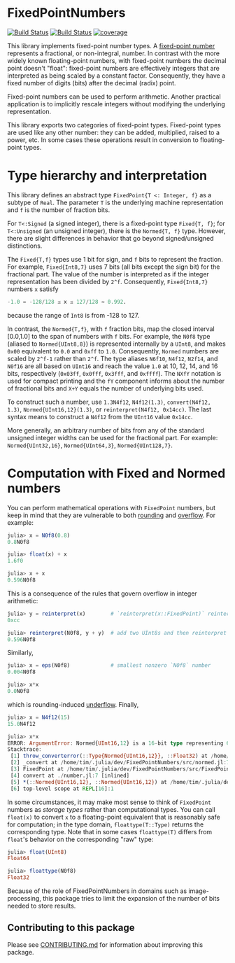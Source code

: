 # FixedPointNumbers

[![Build Status][action-img]][action-url]
[![Build Status][pkgeval-img]][pkgeval-url]
[![coverage][codecov-img]][codecov-url]

This library implements fixed-point number types.  A
[fixed-point number] represents a fractional, or
non-integral, number.  In contrast with the more widely known
floating-point numbers, with fixed-point numbers the decimal point
doesn't "float": fixed-point numbers are effectively integers that are
interpreted as being scaled by a constant factor.  Consequently, they
have a fixed number of digits (bits) after the decimal (radix) point.

Fixed-point numbers can be used to perform arithmetic. Another practical
application is to implicitly rescale integers without modifying the
underlying representation.

This library exports two categories of fixed-point types. Fixed-point types are
used like any other number: they can be added, multiplied, raised to a power,
etc. In some cases these operations result in conversion to floating-point types.

# Type hierarchy and interpretation

This library defines an abstract type `FixedPoint{T <: Integer, f}` as a
subtype of `Real`. The parameter `T` is the underlying machine representation and `f`
is the number of fraction bits.

For `T<:Signed` (a signed integer), there is a fixed-point type
`Fixed{T, f}`; for `T<:Unsigned` (an unsigned integer), there is the
`Normed{T, f}` type. However, there are slight differences in behavior
that go beyond signed/unsigned distinctions.

The `Fixed{T,f}` types use 1 bit for sign, and `f` bits to represent
the fraction. For example, `Fixed{Int8,7}` uses 7 bits (all bits
except the sign bit) for the fractional part. The value of the number
is interpreted as if the integer representation has been divided by
`2^f`. Consequently, `Fixed{Int8,7}` numbers `x` satisfy

```julia
-1.0 = -128/128 ≤ x ≤ 127/128 ≈ 0.992.
```

because the range of `Int8` is from -128 to 127.

In contrast, the `Normed{T,f}`, with `f` fraction bits, map the closed
interval [0.0,1.0] to the span of numbers with `f` bits.  For example,
the `N0f8` type (aliased to `Normed{UInt8,8}`) is represented
internally by a `UInt8`, and makes `0x00` equivalent to `0.0` and
`0xff` to `1.0`. Consequently, `Normed` numbers are scaled by `2^f-1`
rather than `2^f`.  The type aliases `N6f10`, `N4f12`,
`N2f14`, and `N0f16` are all based on `UInt16` and reach the
value `1.0` at 10, 12, 14, and 16 bits, respectively (`0x03ff`,
`0x0fff`, `0x3fff`, and `0xffff`). The `NXfY` notation is used for
compact printing and the `fY` component informs about the number of
fractional bits and `X+Y` equals the number of underlying bits used.

To construct such a number, use `1.3N4f12`, `N4f12(1.3)`, `convert(N4f12, 1.3)`,
`Normed{UInt16,12}(1.3)`, or `reinterpret(N4f12, 0x14cc)`.
The last syntax means to construct a `N4f12` from the `UInt16` value `0x14cc`.

More generally, an arbitrary number of bits from any of the standard unsigned
integer widths can be used for the fractional part.  For example:
`Normed{UInt32,16}`, `Normed{UInt64,3}`, `Normed{UInt128,7}`.

# Computation with Fixed and Normed numbers

You can perform mathematical operations with `FixedPoint` numbers, but keep in mind
that they are vulnerable to both [rounding] and [overflow]. For example:

```julia
julia> x = N0f8(0.8)
0.8N0f8

julia> float(x) + x
1.6f0

julia> x + x
0.596N0f8
```

This is a consequence of the rules that govern overflow in integer arithmetic:

```julia
julia> y = reinterpret(x)        # `reinterpret(x::FixedPoint)` reinterprets as the underlying "raw" type
0xcc

julia> reinterpret(N0f8, y + y)  # add two UInt8s and then reinterpret as N0f8
0.596N0f8
```

Similarly,

```julia
julia> x = eps(N0f8)             # smallest nonzero `N0f8` number
0.004N0f8

julia> x*x
0.0N0f8
```

which is rounding-induced [underflow].  Finally,

```julia
julia> x = N4f12(15)
15.0N4f12

julia> x*x
ERROR: ArgumentError: Normed{UInt16,12} is a 16-bit type representing 65536 values from 0.0 to 16.0037; cannot represent 225.0
Stacktrace:
 [1] throw_converterror(::Type{Normed{UInt16,12}}, ::Float32) at /home/tim/.julia/dev/FixedPointNumbers/src/FixedPointNumbers.jl:251
 [2] _convert at /home/tim/.julia/dev/FixedPointNumbers/src/normed.jl:77 [inlined]
 [3] FixedPoint at /home/tim/.julia/dev/FixedPointNumbers/src/FixedPointNumbers.jl:51 [inlined]
 [4] convert at ./number.jl:7 [inlined]
 [5] *(::Normed{UInt16,12}, ::Normed{UInt16,12}) at /home/tim/.julia/dev/FixedPointNumbers/src/normed.jl:254
 [6] top-level scope at REPL[16]:1
```

In some circumstances, it may make most sense to think of `FixedPoint` numbers as *storage types*
rather than computational types. You can call `float(x)` to convert `x` to a floating-point equivalent that is reasonably
safe for computation; in the type domain, `floattype(T::Type)` returns the corresponding type.
Note that in some cases `floattype(T)` differs from `float`'s behavior on the corresponding "raw" type:

```julia
julia> float(UInt8)
Float64

julia> floattype(N0f8)
Float32
```

Because of the role of FixedPointNumbers in domains such as image-processing, this package tries to limit the expansion of the
number of bits needed to store results.


## Contributing to this package

Please see [CONTRIBUTING.md](CONTRIBUTING.md) for information about improving this package.


[fixed-point number]: http://en.wikipedia.org/wiki/Fixed-point_arithmetic
[overflow]: https://en.wikipedia.org/wiki/Integer_overflow
[rounding]: https://en.wikipedia.org/wiki/Round-off_error
[underflow]: https://en.wikipedia.org/wiki/Arithmetic_underflow


<!-- badges -->

[action-img]: https://github.com/JuliaMath/FixedPointNumbers.jl/workflows/Unit%20test/badge.svg
[action-url]: https://github.com/JuliaMath/FixedPointNumbers.jl/actions

[pkgeval-img]: https://juliaci.github.io/NanosoldierReports/pkgeval_badges/F/FixedPointNumbers.svg
[pkgeval-url]: https://juliaci.github.io/NanosoldierReports/pkgeval_badges/report.html

[codecov-img]: https://codecov.io/gh/JuliaMath/FixedPointNumbers.jl/branch/master/graph/badge.svg
[codecov-url]: https://codecov.io/gh/JuliaMath/FixedPointNumbers.jl

